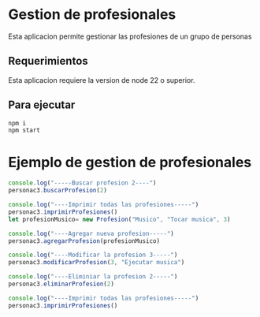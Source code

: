 # Gestion de profesionales

Esta aplicacion permite gestionar las profesiones de un grupo de personas

## Requerimientos

Esta aplicacion requiere la version de node 22 o superior.

## Para ejecutar

```bash
npm i
npm start
```

# Ejemplo de gestion de profesionales

```javascript
console.log("-----Buscar profesion 2----")
personac3.buscarProfesion(2)

console.log("----Imprimir todas las profesiones-----")
personac3.imprimirProfesiones()
let profesionMusico= new Profesion("Musico", "Tocar musica", 3)

console.log("----Agregar nueva profesion-----")
personac3.agregarProfesion(profesionMusico)

console.log("----Modificar la profesion 3-----")
personac3.modificarProfesion(3, "Ejecutar musica")

console.log("----Eliminiar la profesion 2-----")
personac3.eliminarProfesion(2)

console.log("----Imprimir todas las profesiones-----")
personac3.imprimirProfesiones()
```